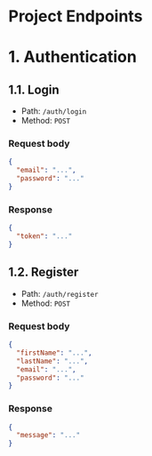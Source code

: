 # Project Endpoints

# 1. Authentication

## 1.1. Login

- Path: `/auth/login`
- Method: `POST`

### Request body

```json
{
  "email": "...",
  "password": "..."
}
```

### Response

```json
{
  "token": "..."
}
```

## 1.2. Register

- Path: `/auth/register`
- Method: `POST`

### Request body

```json
{
  "firstName": "...",
  "lastName": "...",
  "email": "...",
  "password": "..."
}
```

### Response

```json
{
  "message": "..."
}
```
